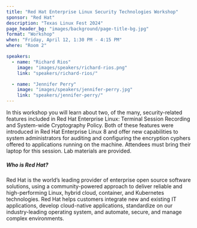 ```yaml
---
title: "Red Hat Enterprise Linux Security Technologies Workshop"
sponsor: "Red Hat"
description: "Texas Linux Fest 2024"
page_header_bg: "images/background/page-title-bg.jpg"
format: "Workshop"
when: "Friday, April 12, 1:30 PM - 4:15 PM"
where: "Room 2"

speakers:
  - name: "Richard Rios"
    image: "images/speakers/richard-rios.png"
    link: "speakers/richard-rios/"

  - name: "Jennifer Perry"
    image: "images/speakers/jennifer-perry.jpg"
    link: "speakers/jennifer-perry/"
---
```


In this workshop you will learn about two, of the many, security-related
features included in Red Hat Enterprise Linux: Terminal Session Recording and
System-wide Cryptography Policy. Both of these features were introduced in Red
Hat Enterprise Linux 8 and offer new capabilities to system administrators for
auditing and configuring the encryption cyphers offered to applications running
on the machine. Attendees must bring their laptop for this session. Lab
materials are provided.

##### Who is Red Hat?

Red Hat is the world’s leading provider of enterprise open source software
solutions, using a community-powered approach to deliver reliable and
high-performing Linux, hybrid cloud, container, and Kubernetes technologies.
Red Hat helps customers integrate new and existing IT applications, develop
cloud-native applications, standardize on our industry-leading operating
system, and automate, secure, and manage complex environments.

